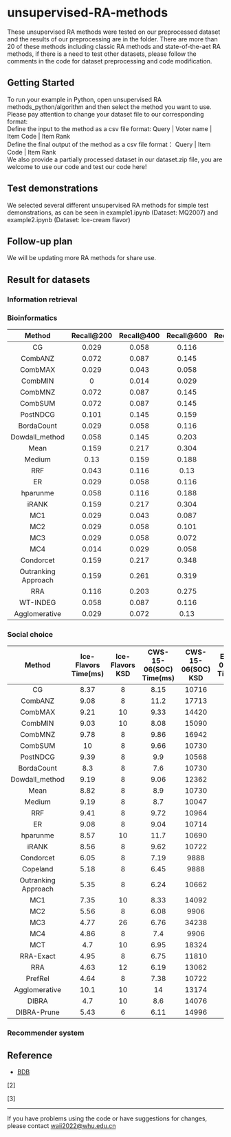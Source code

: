 # unsupervised-RA-methods
These unsupervised RA methods were tested on our preprocessed dataset and the results of our preprocessing are in the folder. There are more than 20 of these methods including classic RA methods and state-of-the-aet RA methods, if there is a need to test other datasets, please follow the comments in the code for dataset preprocessing and code modification.

## Getting Started
To run your example in Python, open unsupervised RA methods_python/algorithm and then select the method you want to use. Please pay attention to change your dataset file to our corresponding format:  
Define the input to the method as a csv file format: Query | Voter name | Item Code | Item Rank  
Define the final output of the method as a csv file format： Query | Item Code | Item Rank  
We also provide a partially processed dataset in our dataset.zip file, you are welcome to use our code and test our code here!

## Test demonstrations
We selected several different unsupervised RA methods for simple test demonstrations, as can be seen in example1.ipynb (Dataset: MQ2007) and example2.ipynb (Dataset: Ice-cream flavor)

## Follow-up plan
We will be updating more RA methods for share use.

## Result for datasets

### Information retrieval

### Bioinformatics
| Method          | Recall@200 | Recall@400 | Recall@600 | Recall@800 | Recall@1000 | NDCG@500 |
|:----------------------:|:------------:|:------------:|:------------:|:------------:|:-------------:|:----------:|
| CG              | 0.029      | 0.058      | 0.116      | 0.174      | 0.203       | 0.052    |
| CombANZ         | 0.072      | 0.087      | 0.145      | 0.174      | 0.217       | 0.065    |
| CombMAX         | 0.029      | 0.043      | 0.058      | 0.116      | 0.159       | 0.049    |
| CombMIN         | 0          | 0.014      | 0.029      | 0.072      | 0.087       | 0.008    |
| CombMNZ         | 0.072      | 0.087      | 0.145      | 0.174      | 0.217       | 0.065    |
| CombSUM         | 0.072      | 0.087      | 0.145      | 0.174      | 0.217       | 0.065    |
| PostNDCG        | 0.101      | 0.145      | 0.159      | 0.159      | 0.159       | 0.089    |
| BordaCount      | 0.029      | 0.058      | 0.116      | 0.174      | 0.203       | 0.052    |
| Dowdall_method  | 0.058      | 0.145      | 0.203      | 0.275      | 0.29        | 0.113    |
| Mean            | 0.159      | 0.217      | 0.304      | 0.377      | 0.406       | 0.148    |
| Medium          | 0.13       | 0.159      | 0.188      | 0.232      | 0.275       | 0.113    |
| RRF             | 0.043      | 0.116      | 0.13       | 0.261      | 0.275       | 0.094    |
| ER              | 0.029      | 0.058      | 0.116      | 0.174      | 0.203       | 0.052    |
| hparunme        | 0.058      | 0.116      | 0.188      | 0.203      | 0.217       | 0.094    |
| iRANK           | 0.159      | 0.217      | 0.304      | 0.377      | 0.406       | 0.148    |
| MC1             | 0.029      | 0.043      | 0.087      | 0.13       | 0.203       | 0.069    |
| MC2             | 0.029      | 0.058      | 0.101      | 0.174      | 0.203       | 0.078    |
| MC3             | 0.029      | 0.058      | 0.072      | 0.087      | 0.101       | 0.032    |
| MC4             | 0.014      | 0.029      | 0.058      | 0.087      | 0.087       | 0.048    |
| Condorcet       | 0.159      | 0.217      | 0.348      | 0.377      | 0.391       | 0.171    |
| Outranking Approach | 0.159 | 0.261      | 0.319      | 0.333      | 0.333       | 0.179    |
| RRA             | 0.116      | 0.203      | 0.275      | 0.319      | 0.348       | 0.171    |
| WT-INDEG        | 0.058      | 0.087      |0.116       | 0.188      |0.203        |0.058     |
| Agglomerative   | 0.029      | 0.072      | 0.13       | 0.174      | 0.203       | 0.058    |

### Social choice

| Method    | Ice-Flavors Time(ms) | Ice-Flavors KSD | CWS-15-06(SOC) Time(ms) | CWS-15-06(SOC) KSD | ED-11-01(SOC) Time(ms) | ED-11-01(SOC) KSD |
|:-----------:|:----------------------:|:-----------------:|:-------------------------:|:--------------------:|:------------------------:|:-------------------:|
| CG        | 8.37                 | 8               | 8.15                    | 10716              | 8.83                   | 37422             |
| CombANZ   | 9.08                 | 8               | 11.2                    | 17713              | 10.1                   | 114027            |
| CombMAX   | 9.21                 | 10              | 9.33                    | 14420              | 9.3                    | 47392             |
| CombMIN   | 9.03                 | 10              | 8.08                    | 15090              | 9.31                   | 60888             |
| CombMNZ   | 9.78                 | 8               | 9.86                    | 16942              | 11.1                   | 113667            |
| CombSUM   | 10                   | 8               | 9.66                    | 10730              | 10.4                   | 37468             |
| PostNDCG  | 9.39                 | 8               | 9.9                     | 10568              | 9.49                   | 33302             |
| BordaCount| 8.3                  | 8               | 7.6                     | 10730              | 9.3                    | 37468             |
| Dowdall_method    | 9.19     | 8       | 9.06     | 12362   | 9.32     | 37382  |
| Mean              | 8.82     | 8       | 8.9      | 10730   | 9.33     | 37468  |
| Medium            | 9.19     | 8       | 8.7      | 10047   | 9.83     | 32232  |
| RRF               | 9.41     | 8       | 9.72     | 10964   | 9.88     | 36370  |
| ER                | 9.08     | 8       | 9.04     | 10714   | 9.86     | 37428  |
| hparunme          | 8.57     | 10      | 11.7     | 10690   | 9.64     | 38422  |
| iRANK             | 8.56     | 8       | 9.62     | 10722   | 9.82     | 37438  |
| Condorcet         | 6.05     | 8       | 7.19     | 9888    | 13.9     | 31826  |
| Copeland          | 5.18     | 8       | 6.45     | 9888    | 7.15     | 31826  |
| Outranking Approach | 5.35   | 8       | 6.24     | 10662   | 8.13     | 37152  |
| MC1               | 7.35     | 10      | 8.33     | 14092   | 11.5     | 50266  |
| MC2               | 5.56     | 8       | 6.08     | 9906    | 9.38     | 31864  |
| MC3               | 4.77     | 26      | 6.76     | 34238   | 9.34     | 202254 |
| MC4               | 4.86     | 8       | 7.4      | 9906    | 10.7     | 31864  |
| MCT               | 4.7      | 10      | 6.95     | 18324   | 10.1     | 85716  |
| RRA-Exact         | 4.95     | 8       | 6.75     | 11810   | 8.63     | 41054  |
| RRA               | 4.63     | 12      | 6.19     | 13062   | 7.3      | 40356  |
| PrefRel           | 4.64     | 8       | 7.38     | 10722   | 21.4     | 37468  |
| Agglomerative     | 10.1     | 10      | 14       | 13174   | 20.7     | 49640  |
| DIBRA             | 4.7      | 10      | 8.6      | 14076   | 16.5     | 61874  |
| DIBRA-Prune       | 5.43     | 6       | 6.11     | 14996   | 7.16     | 39448  |

### Recommender system


## Reference
- [BDB](https://github.com/daizuozhuo/batch-dropblock-network) 

[2] 

[3] 
- - -
If you have problems using the code or have suggestions for changes, please contact waii2022@whu.edu.cn
